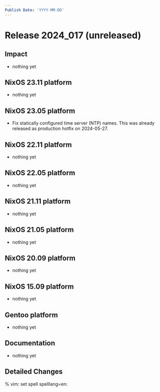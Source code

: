 ```yaml
---
Publish Date: 'YYYY-MM-DD'
---
```


# Release 2024_017 (unreleased)

## Impact

- nothing yet

## NixOS 23.11 platform

- nothing yet

## NixOS 23.05 platform

- Fix statically configured time server (NTP) names. This was already released as production hotfix on 2024-05-27.

## NixOS 22.11 platform

- nothing yet

## NixOS 22.05 platform

- nothing yet

## NixOS 21.11 platform

- nothing yet

## NixOS 21.05 platform

- nothing yet

## NixOS 20.09 platform

- nothing yet

## NixOS 15.09 platform

- nothing yet

## Gentoo platform

- nothing yet

## Documentation

- nothing yet

## Detailed Changes

% vim: set spell spelllang=en:
